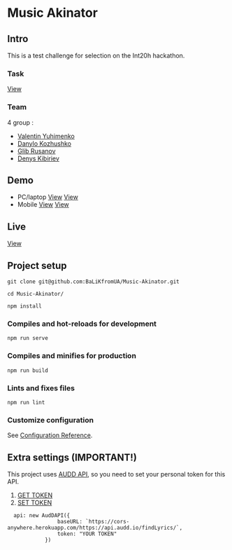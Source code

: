 # Music Akinator

## Intro

This is a test challenge for selection on the Int20h hackathon.

### Task

[View](https://mcusercontent.com/a90be75a5d6a2bb92a394e975/files/04041863-5003-485e-bcb9-580489f0b8ba/Test_task_web.pdf)

### Team
4 group :
- [Valentin Yuhimenko](https://github.com/BaLiKfromUA)
- [Danylo Kozhushko](https://github.com/ozgreat)
- [Glib Rusanov](https://github.com/LinetTheFox)
- [Denys Kibiriev](https://github.com/Ink11)


## Demo

- PC/laptop [View](https://youtu.be/Rtg48KpwS-A) [View](https://youtu.be/L43vvmiY0nA)
- Mobile [View](https://youtu.be/nJ1-sZGj_7g) [View](https://youtu.be/cioUikw5VOg)

## Live
[View](https://int20h-2020-test-task.herokuapp.com/#/)

## Project setup
```
git clone git@github.com:BaLiKfromUA/Music-Akinator.git
```

```
cd Music-Akinator/
```


```
npm install
```

### Compiles and hot-reloads for development
```
npm run serve
```

### Compiles and minifies for production
```
npm run build
```

### Lints and fixes files
```
npm run lint
```

### Customize configuration
See [Configuration Reference](https://cli.vuejs.org/config/).

## Extra settings (IMPORTANT!)
This project uses [AUDD API](https://audd.io/), so you need to set your personal token for this API.

1. [GET TOKEN](https://t.me/auddbot?start=api)
2. [SET TOKEN](https://github.com/BaLiKfromUA/Music-Akinator/blob/master/src/components/InputData.vue)
```
  api: new AudDAPI({
                baseURL: `https://cors-anywhere.herokuapp.com/https://api.audd.io/findLyrics/`,
                token: "YOUR TOKEN"
            })
```
